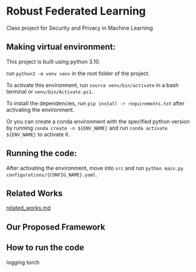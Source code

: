 # Robust Federated Learning

Class project for Security and Privacy in Machine Learning



## Making virtual environment:

This project is built using python 3.10. 

run `python3 -m venv venv` in the root folder of the project.

To activate this environment, run `source venv/bin/activate` in a bash terminal or `venv/bin/Activate.ps1`.

To install the dependencies, run `pip install -r requirements.txt` after activating the environment.

Or you can create a conda environment with the specified python version by running `conda create -n ${ENV_NAME}` and run `conda activate ${ENV_NAME}` to activate it.

## Running the code:

After activating the environment, move into `src` and run `python main.py configurations/{CONFIG_NAME}.yaml`. 


## Related Works

[related_works.md](related_works.md)

## Our Proposed Framework


## How to run the code






logging
torch
